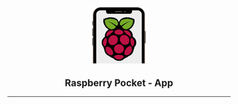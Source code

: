<p align="center">
  <img width="130px" src="./assets/logo.png">
  <h2 align="center">Raspberry Pocket - App</h2>
</p>

---
